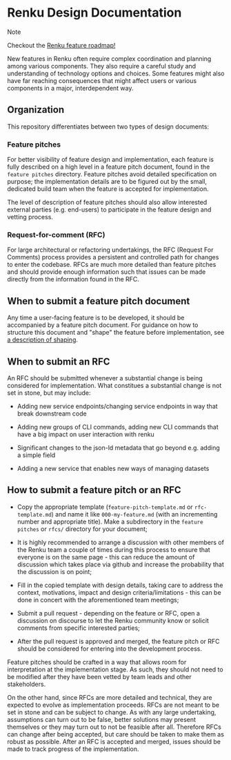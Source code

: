 # Renku Design Documentation

> [!NOTE]
> Checkout the [Renku feature roadmap!](roadmap.md)

New features in Renku often require complex coordination and planning among
various components. They also require a careful study and understanding of
technology options and choices. Some features might also have far reaching
consequences that might affect users or various components in a major,
interdependent way.

## Organization

This repository differentiates between two types of design documents:

### Feature pitches

For better visibility of feature design and implementation, each feature is
fully described on a high level in a feature pitch document, found in the
`feature pitches` directory. Feature pitches avoid detailed specification on
purpose; the implementation details are to be figured out by the small,
dedicated build team when the feature is accepted for implementation.

The level of description of feature pitches should also allow interested
external parties (e.g. end-users) to participate in the feature design and
vetting process.

### Request-for-comment (RFC)

For large architectural or refactoring undertakings, the RFC (Request For
Comments) process provides a persistent and controlled path for changes to enter
the codebase. RFCs are much more detailed than feature pitches and should
provide enough information such that issues can be made directly from the
information found in the RFC.

## When to submit a feature pitch document

Any time a user-facing feature is to be developed, it should be accompanied by a
feature pitch document. For guidance on how to structure this document and
"shape" the feature before implementation, see [a description of
shaping](https://basecamp.com/shapeup/1.1-chapter-02).

## When to submit an RFC

An RFC should be submitted whenever a substantial change is being considered for
implementation. What constitues a substantial change is not set in stone, but
may include:

- Adding new service endpoints/changing service endpoints in way that break
  downstream code

- Adding new groups of CLI commands, adding new CLI commands that have a big
  impact on user interaction with renku

- Significant changes to the json-ld metadata that go beyond e.g. adding a
  simple field

- Adding a new service that enables new ways of managing datasets

## How to submit a feature pitch or an RFC

- Copy the appropriate template (`feature-pitch-template.md` or
  `rfc-template.md`) and name it like `000-my-feature.md` (with an incrementing
  number and appropriate title). Make a subdirectory in the `feature pitches` or
  `rfcs/` directory for your document;

- It is highly recommended to arrange a discussion with other members of the
  Renku team a couple of times during this process to ensure that everyone is
  on the same page - this can reduce the amount of discussion which takes place
  via github and increase the probability that the discussion is on point;
  
- Fill in the copied template with design details, taking care to address the
  context, motivations, impact and design criteria/limitations - this can be
  done in concert with the aforementioned team meetings;

- Submit a pull request - depending on the feature or RFC, open a discussion on
  discourse to let the Renku community know or solicit comments from specific
  interested parties; 

- After the pull request is approved and merged, the feature pitch or RFC should
  be considered for entering into the development process.

Feature pitches should be crafted in a way that allows room for interpretation at
the implementation stage. As such, they should not need to be modified after they
have been vetted by team leads and other stakeholders.

On the other hand, since RFCs are more detailed and technical, they are expected
to evolve as implementation proceeds. RFCs are not meant to be set in stone and
can be subject to change. As with any large undertaking, assumptions can turn
out to be false, better solutions may present themselves or they may turn out to
not be feasible after all. Therefore RFCs can change after being accepted, but
care should be taken to make them as robust as possible. After an RFC is
accepted and merged, issues should be made to track progress of the
implementation.
